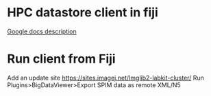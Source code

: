 # HPC datastore client in fiji
[Google docs description](https://docs.google.com/document/d/1ZeLc83dyNE9USBuvSCLEVGK-zQzUKFb7VGhOlVIRBvU/edit)

# Run client from Fiji
Add an update site https://sites.imagej.net/Imglib2-labkit-cluster/
Run Plugins>BigDataViewer>Export SPIM data as remote XML/N5

